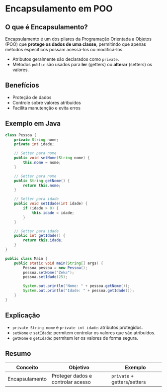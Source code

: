 # Encapsulamento em POO

## O que é Encapsulamento?

Encapsulamento é um dos pilares da Programação Orientada a Objetos (POO) que **protege os dados de uma classe**, permitindo que apenas métodos específicos possam acessá-los ou modificá-los.

* Atributos geralmente são declarados como `private`.
* Métodos `public` são usados para **ler** (getters) ou **alterar** (setters) os valores.

## Benefícios

* Proteção de dados
* Controle sobre valores atribuídos
* Facilita manutenção e evita erros

## Exemplo em Java

```java
class Pessoa {
    private String nome;
    private int idade;

    // Setter para nome
    public void setNome(String nome) {
        this.nome = nome;
    }

    // Getter para nome
    public String getNome() {
        return this.nome;
    }

    // Setter para idade
    public void setIdade(int idade) {
        if (idade > 0) {
            this.idade = idade;
        }
    }

    // Getter para idade
    public int getIdade() {
        return this.idade;
    }
}

public class Main {
    public static void main(String[] args) {
        Pessoa pessoa = new Pessoa();
        pessoa.setNome("Zeka");
        pessoa.setIdade(25);

        System.out.println("Nome: " + pessoa.getNome());
        System.out.println("Idade: " + pessoa.getIdade());
    }
}
```

## Explicação

* `private String nome` e `private int idade`: atributos protegidos.
* `setNome` e `setIdade`: permitem controlar os valores que são atribuídos.
* `getNome` e `getIdade`: permitem ler os valores de forma segura.

## Resumo

| Conceito       | Objetivo                          | Exemplo                     |
| -------------- | --------------------------------- | --------------------------- |
| Encapsulamento | Proteger dados e controlar acesso | `private` + getters/setters |
